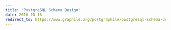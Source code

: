 ```yaml
---
title: 'PostgreSQL Schema Design'
date: 2016-10-16
redirect_to: https://www.graphile.org/postgraphile/postgresql-schema-design/
---
```

